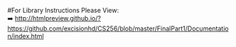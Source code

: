#For Library Instructions Please View:  
:arrow_right: http://htmlpreview.github.io/?https://github.com/excisionhd/CS256/blob/master/FinalPart1/Documentation/index.html
